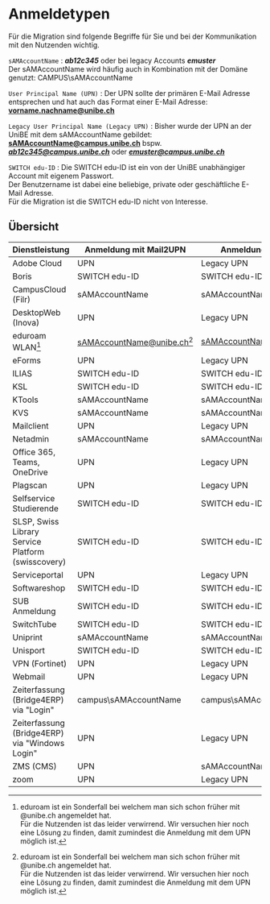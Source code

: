 # Anmeldetypen

Für die Migration sind folgende Begriffe für Sie und bei der Kommunikation mit den Nutzenden wichtig.

`sAMAccountName`
:   ***ab12c345*** oder bei legacy Accounts ***emuster***  
    Der sAMAccountName wird häufig auch in Kombination mit der Domäne genutzt: CAMPUS\sAMAccountName

`User Principal Name (UPN)`
:   Der UPN sollte der primären E-Mail Adresse entsprechen und hat auch das Format einer E-Mail Adresse:  
    **vorname.nachname@unibe.ch**

`Legacy User Principal Name (Legacy UPN)`
:    Bisher wurde der UPN an der UniBE mit dem sAMAccountName gebildet:  
    **sAMAccountName@campus.unibe.ch** bspw. ***ab12c345@campus.unibe.ch*** oder ***emuster@campus.unibe.ch***

`SWITCH edu-ID`
:   Die SWITCH edu-ID ist ein von der UniBE unabhängiger Account mit eigenem Passwort.  
    Der Benutzername ist dabei eine beliebige, private oder geschäftliche E-Mail Adresse.  
    Für die Migration ist die SWITCH edu-ID nicht von Interesse.
  

## Übersicht

| Dienstleistung                                     	| Anmeldung mit Mail2UPN        | Anmeldung bisher            |
|----------------------------------------------------	|-------------------------------|-----------------------------|
| Adobe Cloud                                          	| UPN                           | Legacy UPN                  |
| Boris                                              	| SWITCH edu-ID                 | SWITCH edu-ID               |
| CampusCloud (Filr)                                 	| sAMAccountName                | sAMAccountName              |
| DesktopWeb (Inova)                                   	| UPN                           | Legacy UPN                  |
| eduroam WLAN[^1]                                    	| sAMAccountName@unibe.ch[^1]   | sAMAccountName@unibe.ch     |
| eForms                                             	| UPN                           | Legacy UPN                  |
| ILIAS                                              	| SWITCH edu-ID                 | SWITCH edu-ID               |
| KSL                                                	| SWITCH edu-ID                 | SWITCH edu-ID               |
| KTools                                             	| sAMAccountName                | sAMAccountName              |
| KVS                                                	| sAMAccountName                | sAMAccountName              |
| Mailclient                                         	| UPN                           | Legacy UPN                  |
| Netadmin                                           	| sAMAccountName                | sAMAccountName              |
| Office 365, Teams, OneDrive                        	| UPN                           | Legacy UPN                  |
| Plagscan                                           	| UPN                           | Legacy UPN                  |
| Selfservice Studierende                            	| SWITCH edu-ID                 | SWITCH edu-ID               |
| SLSP, Swiss Library Service Platform (swisscovery) 	| SWITCH edu-ID                 | SWITCH edu-ID               |
| Serviceportal                                      	| UPN                           | Legacy UPN                  |
| Softwareshop                                       	| SWITCH edu-ID                 | SWITCH edu-ID               |
| SUB Anmeldung                                      	| SWITCH edu-ID                 | SWITCH edu-ID               |
| SwitchTube                                         	| SWITCH edu-ID                 | SWITCH edu-ID               |
| Uniprint                                           	| sAMAccountName                | sAMAccountName              |
| Unisport                                           	| SWITCH edu-ID                 | SWITCH edu-ID               |
| VPN (Fortinet)                                      	| UPN                           | Legacy UPN                  |
| Webmail                                            	| UPN                           | Legacy UPN                  |
| Zeiterfassung (Bridge4ERP) via "Login"               	| campus\sAMAccountName         | campus\sAMAccountName       |
| Zeiterfassung (Bridge4ERP) via "Windows Login"       	| UPN                           | Legacy UPN                  |
| ZMS (CMS)                                            	| UPN                           | sAMAccountName              |
| zoom                                               	| UPN                           | Legacy UPN                  |


[^1]:
    eduroam ist ein Sonderfall bei welchem man sich schon früher mit @unibe.ch angemeldet hat.  
    Für die Nutzenden ist das leider verwirrend. Wir versuchen hier noch eine Lösung zu finden, damit zumindest die Anmeldung mit dem UPN möglich ist.